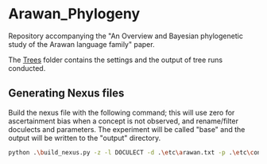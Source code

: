 # Arawan_Phylogeny
Repository accompanying the "An Overview and Bayesian phylogenetic study of the Arawan language family" paper.

The [Trees](/Trees/) folder contains the settings and the output of tree runs conducted.  



## Generating Nexus files

Build the nexus file with the following command; this will use zero for ascertainment bias
when a concept is not observed, and rename/filter doculects and parameters. The experiment
will be called "base" and the output will be written to the "output" directory.

```bash
python .\build_nexus.py -z -l DOCULECT -d .\etc\arawan.txt -p .\etc\concepts.txt .\raw\arawan.20230630.tsv base
```

